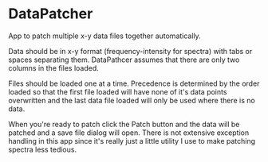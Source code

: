 DataPatcher
===========

App to patch multiple x-y data files together automatically.

Data should be in x-y format (frequency-intensity for spectra) with tabs or spaces separating them. DataPathcer assumes that there are only two columns in the files loaded.

Files should be loaded one at a time. Precedence is determined by the order loaded so that the first file loaded will have none of it's data points overwritten and the last data file loaded will only be used where there is no data.

When you're ready to patch click the Patch button and the data will be patched and a save file dialog will open. There is not extensive exception handling in this app since it's really just a little utility I use to make patching spectra less tedious.
